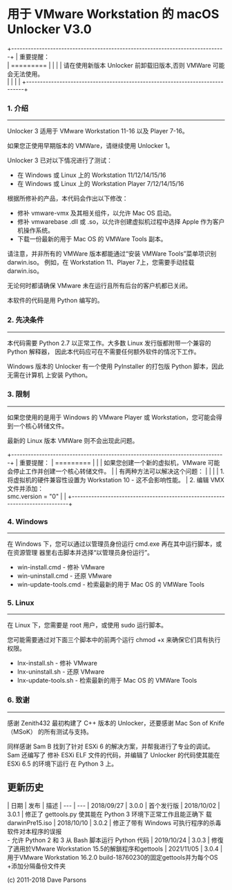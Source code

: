 用于 VMware Workstation 的 macOS Unlocker V3.0
==============================================

+-----------------------------------------------------------------------------+
| 重要提醒：                                                                    
| =========                                                                   |
|                                                                             |
| 请在使用新版本 Unlocker 前卸载旧版本,否则 VMWare 可能会无法使用。                  
|                                                                             |
|                                                                             |
+-----------------------------------------------------------------------------+

### 1. 介绍
-------

Unlocker 3 适用于 VMware Workstation 11-16 以及 Player 7-16。

如果您正使用早期版本的 VMWare，请继续使用 Unlocker 1。

Unlocker 3 已对以下情况进行了测试：

* 在 Windows 或 Linux 上的 Workstation 11/12/14/15/16
* 在 Windows 或 Linux 上的 Workstation Player 7/12/14/15/16

根据所修补的产品，本代码会作出以下修改：

* 修补 vmware-vmx 及其相关组件，以允许 Mac OS 启动。
* 修补 vmwarebase .dll 或 .so，以允许创建虚拟机过程中选择 Apple 作为客户机操作系统。
* 下载一份最新的用于 Mac OS 的 VMWare Tools 副本。

请注意，并非所有的 VMWare 版本都能通过“安装 VMWare Tools”菜单项识别 darwin.iso。
例如，在 Workstation 11、Player 7上，您需要手动挂载 darwin.iso。

无论何时都请确保 VMware 未在运行且所有后台的客户机都已关闭。

本软件的代码是用 Python 编写的。

### 2. 先决条件
-----------

本代码需要 Python 2.7 以正常工作。大多数 Linux 发行版都附带一个兼容的 Python 解释器，
因此本代码应可在不需要任何额外软件的情况下工作。

Windows 版本的 Unlocker 有一个使用 PyInstaller 的打包版 Python 脚本，因此无需在计算机
上安装 Python。

### 3. 限制
-------

如果您使用的是用于 Windows 的 VMware Player 或 Workstation，您可能会得到一个核心转储文件。

最新的 Linux 版本 VMWare 则不会出现此问题。

+-----------------------------------------------------------------------------+
| 重要提醒：
| =========
|                                                                             |
| 如果您创建一个新的虚拟机，VMware 可能会停止工作并创建一个核心转储文件。              |
| 有两种方法可以解决这个问题：                                                    |
|                                                                             |
| 1. 将虚拟机的硬件兼容性设置为 Workstation 10 - 这不会影响性能。
| 2. 编辑 VMX 文件并添加：<br/>smc.version = "0"
|                                                                             |
+-----------------------------------------------------------------------------+

### 4. Windows
----------
在 Windows 下，您可以通过以管理员身份运行 cmd.exe 再在其中运行脚本，或在资源管理
器里右击脚本并选择“以管理员身份运行”。

- win-install.cmd   - 修补 VMware
- win-uninstall.cmd - 还原 VMware
- win-update-tools.cmd - 检索最新的用于 Mac OS 的 VMWare Tools

### 5. Linux
--------
在 Linux 下，您需要是 root 用户，或使用 sudo 运行脚本。

您可能需要通过对下面三个脚本中的前两个运行 chmod +x 来确保它们具有执行权限。

- lnx-install.sh   - 修补 VMware
- lnx-uninstall.sh - 还原 VMware
- lnx-update-tools.sh - 检索最新的用于 Mac OS 的 VMWare Tools
   
### 6. 致谢
-------

感谢 Zenith432 最初构建了 C++ 版本的 Unlocker，还要感谢 Mac Son of Knife（MSoK）
的所有测试与支持。

同样感谢 Sam B 找到了针对 ESXi 6 的解决方案，并帮我进行了专业的调试。Sam 还编写了
修补 ESXi ELF 文件的代码，并编辑了 Unlocker 的代码使其能在 ESXi 6.5 的环境下运行
在 Python 3 上。


更新历史
--------
| 日期 | 发布 | 描述
| --- | ---
| 2018/09/27 | 3.0.0 | 首个发行版
| 2018/10/02 | 3.0.1 | 修正了 gettools.py 使其能在 Python 3 环境下正常工作且能正确下 载 darwinPre15.iso
| 2018/10/10 | 3.0.2 | 修正了带有 Windows 可执行程序的杀毒软件对本程序的误报<br/>- 允许 Python 2 和 3 从 Bash 脚本运行 Python 代码
| 2019/10/24 | 3.0.3 | 修復了適用於VMware Workstation 15.5的解鎖程序和gettools
| 2021/11/05 | 3.0.4 | 用于VMware Workstation 16.2.0 build-18760230的固定gettools并为每个OS +添加分隔备份文件夹

(c) 2011-2018 Dave Parsons

